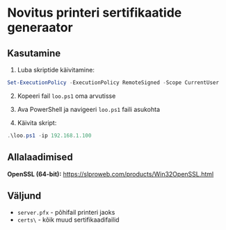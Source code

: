 # Novitus printeri sertifikaatide generaator

## Kasutamine

1. Luba skriptide käivitamine:
```powershell
Set-ExecutionPolicy -ExecutionPolicy RemoteSigned -Scope CurrentUser
```

2. Kopeeri fail `loo.ps1` oma arvutisse

3. Ava PowerShell ja navigeeri `loo.ps1` faili asukohta

4. Käivita skript:
```powershell
.\loo.ps1 -ip 192.168.1.100
```

## Allalaadimised

**OpenSSL (64-bit):** https://slproweb.com/products/Win32OpenSSL.html

## Väljund

- `server.pfx` - põhifail printeri jaoks
- `certs\` - kõik muud sertifikaadifailid